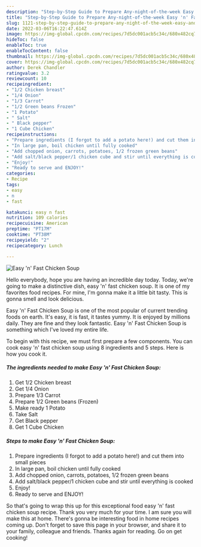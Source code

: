 ```yaml
---
description: "Step-by-Step Guide to Prepare Any-night-of-the-week Easy 'n' Fast Chicken Soup"
title: "Step-by-Step Guide to Prepare Any-night-of-the-week Easy 'n' Fast Chicken Soup"
slug: 1121-step-by-step-guide-to-prepare-any-night-of-the-week-easy-and-39-n-and-39-fast-chicken-soup
date: 2022-03-06T16:22:47.614Z
image: https://img-global.cpcdn.com/recipes/7d5dc001acb5c34c/680x482cq70/easy-n-fast-chicken-soup-recipe-main-photo.jpg
hideToc: false
enableToc: true
enableTocContent: false
thumbnail: https://img-global.cpcdn.com/recipes/7d5dc001acb5c34c/680x482cq70/easy-n-fast-chicken-soup-recipe-main-photo.jpg
cover: https://img-global.cpcdn.com/recipes/7d5dc001acb5c34c/680x482cq70/easy-n-fast-chicken-soup-recipe-main-photo.jpg
author: Derek Chandler
ratingvalue: 3.2
reviewcount: 10
recipeingredient:
- "1/2 Chicken breast"
- "1/4 Onion"
- "1/3 Carrot"
- "1/2 Green beans Frozen"
- "1 Potato"
- " Salt"
- " Black pepper"
- "1 Cube Chicken"
recipeinstructions:
- "Prepare ingredients (I forgot to add a potato here!) and cut them into small pieces"
- "In large pan, boil chicken until fully cooked"
- "Add chopped onion, carrots, potatoes, 1/2 frozen green beans"
- "Add salt/black pepper/1 chicken cube and stir until everything is cooked"
- "Enjoy!"
- "Ready to serve and ENJOY!"
categories:
- Recipe
tags:
- easy
- n
- fast

katakunci: easy n fast 
nutrition: 109 calories
recipecuisine: American
preptime: "PT17M"
cooktime: "PT38M"
recipeyield: "2"
recipecategory: Lunch

---
```



![Easy &#39;n&#39; Fast Chicken Soup](https://img-global.cpcdn.com/recipes/7d5dc001acb5c34c/680x482cq70/easy-n-fast-chicken-soup-recipe-main-photo.jpg)

Hello everybody, hope you are having an incredible day today. Today, we're going to make a distinctive dish, easy &#39;n&#39; fast chicken soup. It is one of my favorites food recipes. For mine, I'm gonna make it a little bit tasty. This is gonna smell and look delicious.



Easy &#39;n&#39; Fast Chicken Soup is one of the most popular of current trending foods on earth. It's easy, it is fast, it tastes yummy. It is enjoyed by millions daily. They are fine and they look fantastic. Easy &#39;n&#39; Fast Chicken Soup is something which I've loved my entire life.


To begin with this recipe, we must first prepare a few components. You can cook easy &#39;n&#39; fast chicken soup using 8 ingredients and 5 steps. Here is how you cook it.

<!--inarticleads1-->

##### The ingredients needed to make Easy &#39;n&#39; Fast Chicken Soup:

1. Get 1/2 Chicken breast
1. Get 1/4 Onion
1. Prepare 1/3 Carrot
1. Prepare 1/2 Green beans (Frozen)
1. Make ready 1 Potato
1. Take  Salt
1. Get  Black pepper
1. Get 1 Cube Chicken




<!--inarticleads2-->

##### Steps to make Easy &#39;n&#39; Fast Chicken Soup:

1. Prepare ingredients (I forgot to add a potato here!) and cut them into small pieces
1. In large pan, boil chicken until fully cooked
1. Add chopped onion, carrots, potatoes, 1/2 frozen green beans
1. Add salt/black pepper/1 chicken cube and stir until everything is cooked
1. Enjoy!
1. Ready to serve and ENJOY!



So that's going to wrap this up for this exceptional food easy &#39;n&#39; fast chicken soup recipe. Thank you very much for your time. I am sure you will make this at home. There's gonna be interesting food in home recipes coming up. Don't forget to save this page in your browser, and share it to your family, colleague and friends. Thanks again for reading. Go on get cooking!
